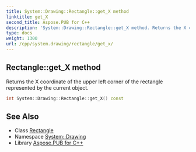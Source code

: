 ```yaml
---
title: System::Drawing::Rectangle::get_X method
linktitle: get_X
second_title: Aspose.PUB for C++
description: 'System::Drawing::Rectangle::get_X method. Returns the X coordinate of the upper left corner of the rectangle represented by the current object in C++.'
type: docs
weight: 1300
url: /cpp/system.drawing/rectangle/get_x/
---
```

## Rectangle::get_X method


Returns the X coordinate of the upper left corner of the rectangle represented by the current object.

```cpp
int System::Drawing::Rectangle::get_X() const
```

## See Also

* Class [Rectangle](../)
* Namespace [System::Drawing](../../)
* Library [Aspose.PUB for C++](../../../)
